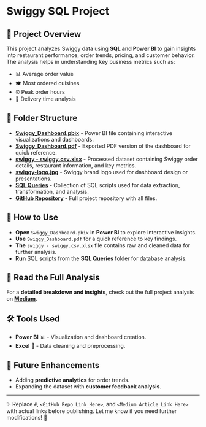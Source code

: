 # Swiggy SQL Project  

## 📌 Project Overview  
This project analyzes Swiggy data using **SQL and Power BI** to gain insights into restaurant performance, order trends, pricing, and customer behavior. The analysis helps in understanding key business metrics such as:  
- 📊 Average order value  
- 🍽️ Most ordered cuisines  
- ⏰ Peak order hours  
- 🚚 Delivery time analysis  

## 📁 Folder Structure  
- **[Swiggy_Dashboard.pbix](https://github.com/abdulkhan96/Data-Analysis-Projects/blob/7da507ea98b36a66f0658f9c7332f9071b8afefa/Swiggy%20Data%20Exploratory%20Analysis/Swiggy_Dashboard.pbix)** - Power BI file containing interactive visualizations and dashboards.  
- **[Swiggy_Dashboard.pdf](#)** - Exported PDF version of the dashboard for quick reference.  
- **[swiggy - swiggy.csv.xlsx](#)** - Processed dataset containing Swiggy order details, restaurant information, and key metrics.  
- **[swiggy-logo.jpg](#)** - Swiggy brand logo used for dashboard design or presentations.  
- **[SQL Queries](#)** - Collection of SQL scripts used for data extraction, transformation, and analysis.  
- **[GitHub Repository](#)** - Full project repository with all files.  

## 🚀 How to Use  
- **Open** `Swiggy_Dashboard.pbix` in **Power BI** to explore interactive insights.  
- **Use** `Swiggy_Dashboard.pdf` for a quick reference to key findings.  
- **The** `swiggy - swiggy.csv.xlsx` file contains raw and cleaned data for further analysis.  
- **Run** SQL scripts from the **SQL Queries** folder for database analysis.  

## 📖 Read the Full Analysis  
For a **detailed breakdown and insights**, check out the full project analysis on **[Medium](<Medium_Article_Link_Here>)**.  

## 🛠 Tools Used  
- **Power BI** 📊 - Visualization and dashboard creation.  
- **Excel** 📑 - Data cleaning and preprocessing.  

## 🔮 Future Enhancements  
- Adding **predictive analytics** for order trends.  
- Expanding the dataset with **customer feedback analysis**.  

---

✨ Replace `#`, `<GitHub_Repo_Link_Here>`, and `<Medium_Article_Link_Here>` with actual links before publishing. Let me know if you need further modifications! 🚀  
